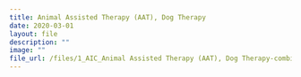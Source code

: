 ```yaml
---
title: Animal Assisted Therapy (AAT), Dog Therapy
date: 2020-03-01
layout: file
description: ""
image: ""
file_url: /files/1_AIC_Animal Assisted Therapy (AAT), Dog Therapy-combine.pdf
---
```

